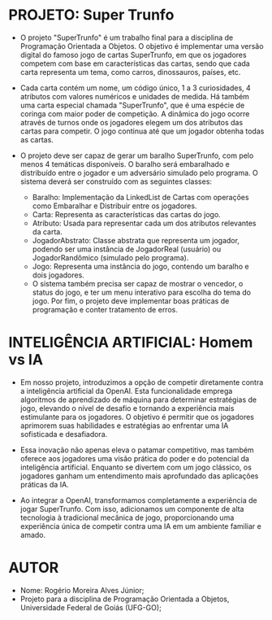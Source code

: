 # PROJETO: Super Trunfo
- O projeto "SuperTrunfo" é um trabalho final para a disciplina de Programação Orientada a Objetos. O objetivo é implementar uma versão digital do famoso jogo de cartas SuperTrunfo, em que os jogadores competem com base em características das cartas, sendo que cada carta representa um tema, como carros, dinossauros, países, etc.

- Cada carta contém um nome, um código único, 1 a 3 curiosidades, 4 atributos com valores numéricos e unidades de medida. Há também uma carta especial chamada "SuperTrunfo", que é uma espécie de coringa com maior poder de competição. A dinâmica do jogo ocorre através de turnos onde os jogadores elegem um dos atributos das cartas para competir. O jogo continua até que um jogador obtenha todas as cartas.

- O projeto deve ser capaz de gerar um baralho SuperTrunfo, com pelo menos 4 temáticas disponíveis. O baralho será embaralhado e distribuído entre o jogador e um adversário simulado pelo programa. O sistema deverá ser construído com as seguintes classes:
  - Baralho: Implementação da LinkedList de Cartas com operações como Embaralhar e Distribuir entre os jogadores.
  - Carta: Representa as características das cartas do jogo.
  - Atributo: Usada para representar cada um dos atributos relevantes da carta.
  - JogadorAbstrato: Classe abstrata que representa um jogador, podendo ser uma instância de JogadorReal (usuário) ou JogadorRandômico (simulado pelo programa).
  - Jogo: Representa uma instância do jogo, contendo um baralho e dois jogadores.
  - O sistema também precisa ser capaz de mostrar o vencedor, o status do jogo, e ter um menu interativo para escolha do tema do jogo. Por fim, o projeto deve implementar boas práticas de programação e conter tratamento de erros.

# INTELIGÊNCIA ARTIFICIAL: Homem vs IA
- Em nosso projeto, introduzimos a opção de competir diretamente contra a inteligência artificial da OpenAI. Esta funcionalidade emprega algoritmos de aprendizado de máquina para determinar estratégias de jogo, elevando o nível de desafio e tornando a experiência mais estimulante para os jogadores. O objetivo é permitir que os jogadores aprimorem suas habilidades e estratégias ao enfrentar uma IA sofisticada e desafiadora.

- Essa inovação não apenas eleva o patamar competitivo, mas também oferece aos jogadores uma visão prática do poder e do potencial da inteligência artificial. Enquanto se divertem com um jogo clássico, os jogadores ganham um entendimento mais aprofundado das aplicações práticas da IA.

- Ao integrar a OpenAI, transformamos completamente a experiência de jogar SuperTrunfo. Com isso, adicionamos um componente de alta tecnologia à tradicional mecânica de jogo, proporcionando uma experiência única de competir contra uma IA em um ambiente familiar e amado.

# AUTOR
- Nome: Rogério Moreira Alves Júnior;
- Projeto para a disciplina de Programação Orientada a Objetos, Universidade Federal de Goiás (UFG-GO);
